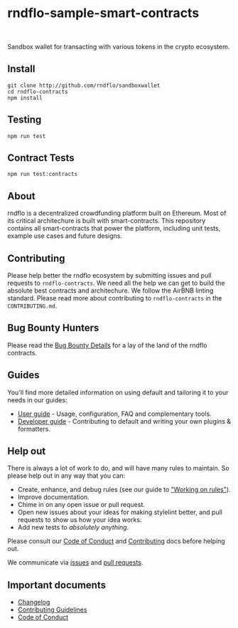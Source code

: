 # rndflo-sample-smart-contracts
<!--
<div>
  Dependency Status
  <a href="https://david-dm.org/rndflo/rndflo-contracts">
    <img src="https://david-dm.org/rndflo/rndflo-contracts.svg" alt="Dependency Status" />
  </a>

  <a href="https://david-dm.org/rndflo/rndflo-contracts#info=devDependencies">
    <img src="https://david-dm.org/rndflo/rndflo-contracts/dev-status.svg" alt="devDependency Status" />
  </a>

  <a href="https://travis-ci.org/rndflo/rndflo-contracts">
    <img src="https://travis-ci.org/rndflo/rndflo-contracts.svg" alt="Build Status" />
  </a>

  <a href="https://coveralls.io/r/rndflo/rndflo-contracts">
    <img src="https://coveralls.io/repos/github/rndflo/rndflo-contracts/badge.svg" alt="Test Coverage" />
  </a>

  <a href="https://www.npmjs.org/package/rndflo-contracts">
    <img src="http://img.shields.io/npm/v/default.svg" alt="NPM version" />
  </a>

  <a href="http://airbnb.io/javascript/">
    <img src="https://img.shields.io/badge/code%20style-airbnb-brightgreen.svg" alt="js-airbnb-style" />
  </a>
</div>
-->

<br />

Sandbox wallet for transacting with various tokens in the crypto ecosystem.

## Install

```
git clone http://github.com/rndflo/sandboxwallet
cd rndflo-contracts
npm install
```

## Testing
```
npm run test
```

## Contract Tests
```
npm run test:contracts
```

## About

rndflo is a decentralized crowdfunding platform built on Ethereum. Most of its critical architechure is built with smart-contracts. This repository contains all smart-contracts that power the platform, including unit tests, example use cases and future designs.

## Contributing

Please help better the rndflo ecosystem by submitting issues and pull requests to `rndflo-contracts`. We need all the help we can get to build the absolute best contracts and architechure. We follow the AirBNB linting standard. Please read more about contributing to `rndflo-contracts` in the `CONTRIBUTING.md`.

## Bug Bounty Hunters

Please read the [Bug Bounty Details](BUG-BOUNTY-DETAILS.md) for a lay of the land of the rndflo contracts.

## Guides

You'll find more detailed information on using default and tailoring it to your needs in our guides:

- [User guide](docs/user-guide.md) - Usage, configuration, FAQ and complementary tools.
- [Developer guide](docs/developer-guide.md) - Contributing to default and writing your own plugins & formatters.

## Help out

There is always a lot of work to do, and will have many rules to maintain. So please help out in any way that you can:

- Create, enhance, and debug rules (see our guide to ["Working on rules"](CONTRIBUTING.md)).
- Improve documentation.
- Chime in on any open issue or pull request.
- Open new issues about your ideas for making stylelint better, and pull requests to show us how your idea works.
- Add new tests to *absolutely anything*.

Please consult our [Code of Conduct](CODE_OF_CONDUCT.md) and [Contributing](.github/CONTRIBUTING.md) docs before helping out.

We communicate via [issues](https://github.com/rndflo/rndflo-contracts/issues) and [pull requests](https://github.com/rndflo/rndflo-contracts/pulls).

## Important documents

- [Changelog](CHANGELOG.md)
- [Contributing Guidelines](.github/CONTRIBUTING.md)
- [Code of Conduct](CODE_OF_CONDUCT.md)
